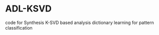 # ADL-KSVD
code  for  Synthesis K-SVD based analysis dictionary learning for pattern classification
